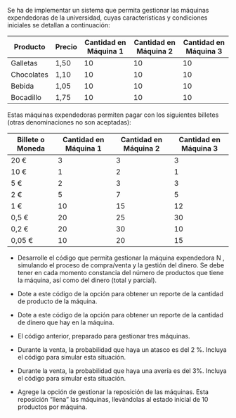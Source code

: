 Se ha de implementar un sistema que permita gestionar las máquinas expendedoras de la universidad, cuyas características y condiciones iniciales se detallan a continuación:

|Producto	|Precio	|Cantidad en Máquina 1	|Cantidad en Máquina 2	|Cantidad en Máquina 3|
|-|-|-|-|-|
|Galletas	|1,50	|10	|10	|10|
|Chocolates	|1,10	|10	|10	|10|
|Bebida	    |1,05	|10	|10	|10|
|Bocadillo	|1,75	|10	|10	|10|

Estas máquinas expendedoras permiten pagar con los siguientes billetes (otras denominaciones no son aceptadas):

|Billete o Moneda|Cantidad en Máquina 1	|Cantidad en Máquina 2	|Cantidad en Máquina 3|
|-|-|-|-|
|20 €	|3	|3	|3  |
|10 €	|1	|2	|1  |
|5 €	|2	|3	|3  |
|2 €	|5	|7	|5  |
|1 €	|10	|15	|12 |
|0,5 €	|20	|25	|30 |
|0,2 €	|20	|30	|10 |
|0,05 €	|10	|20	|15 |


* Desarrolle el código que permita gestionar la máquina expendedora N , simulando el proceso de compra/venta y la gestión del dinero. Se debe tener en cada momento constancia del número de productos que tiene la máquina, así como del dinero (total y parcial).

* Dote a este código de la opción para obtener un reporte de la cantidad de producto de la máquina. 

* Dote a este código de la opción para obtener un reporte de la cantidad de dinero que hay en la máquina.

* El código anterior, preparado para gestionar tres máquinas.

* Durante la venta, la probabilidad que haya un atasco es del 2 %. Incluya el código para simular esta situación.

* Durante la venta, la probabilidad que haya una avería es del 3%. Incluya el código para simular esta situación.

* Agrege la opción de gestionar la reposición de las máquinas. Esta reposición “llena” las máquinas, llevándolas al estado inicial de 10 productos por máquina.